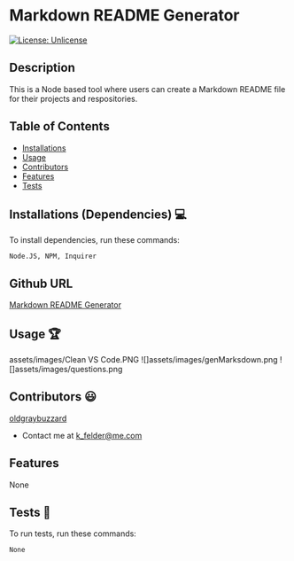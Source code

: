 # Markdown README Generator

[![License: Unlicense](https://img.shields.io/badge/license-Unlicense-blue.svg)](http://unlicense.org/)
  
## Description
This is a Node based tool where users can create a Markdown README file for their projects and respositories. 

## Table of Contents
* [Installations](#dependencies)
* [Usage](#usage)
* [Contributors](#contributors)
* [Features](#features)
* [Tests](#tests)


## Installations (Dependencies) 💻
To install dependencies, run these commands:
```
Node.JS, NPM, Inquirer 
```

## Github URL
[Markdown README Generator](https://github.com/oldgraybuzzard/readme-generator.git)

## Usage 🏆
assets/images/Clean VS Code.PNG
![]assets/images/genMarksdown.png
![]assets/images/questions.png


## Contributors 😃
[oldgraybuzzard](https://github.com/oldgraybuzzard)
* Contact me at k_felder@me.com


## Features
None 

## Tests 🧪
To run tests, run these commands:
```
None
```
